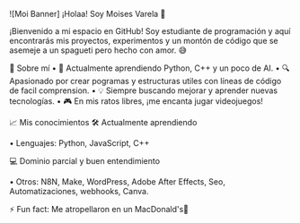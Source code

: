 ![Moi Banner]
¡Holaa! Soy Moises Varela 👋

¡Bienvenido a mi espacio en GitHub! Soy estudiante de programación y aquí encontrarás mis proyectos, experimentos y un montón de código que se asemeje a un spagueti pero hecho con amor. 😅

🚀 Sobre mí 
• 🌱 Actualmente aprendiendo Python, C++ y un poco de AI. 
• 🔍 Apasionado por crear pogramas y estructuras utiles con líneas de código de facil comprension. 
• 💡 Siempre buscando mejorar y aprender nuevas tecnologías. 
• 🎮 En mis ratos libres, ¡me encanta jugar videojuegos!

📈 Mis conocimientos
🛠️ Actualmente aprendiendo 

• Lenguajes: Python, JavaScript, C++

💻 Dominio parcial y buen entendimiento 

• Otros: N8N, Make, WordPress, Adobe After Effects, Seo, Automatizaciones, webhooks, Canva.

⚡ Fun fact: Me atropellaron en un MacDonald's🥸

<!--
**DrageCometa/DrageCometa** is a ✨ _special_ ✨ repository because its `README.md` (this file) appears on your GitHub profile.

Here are some ideas to get you started:

- 🔭 I’m currently working on ...
- 🌱 I’m currently learning ...
- 👯 I’m looking to collaborate on ...
- 🤔 I’m looking for help with ...
- 💬 Ask me about ...
- 📫 How to reach me: ...
- 😄 Pronouns: ...
- ⚡ Fun fact: ...
-->
